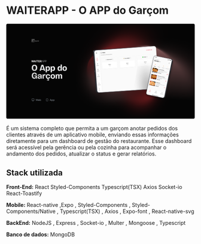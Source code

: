 # WAITERAPP - O APP do Garçom
![CAPA](./src/assets/images/Capa.png)

É um sistema completo que permita a um garçom anotar pedidos dos clientes através de um aplicativo mobile, enviando essas informações diretamente para um dashboard de gestão do restaurante. Esse dashboard será acessível pela gerência ou pela cozinha para acompanhar o andamento dos pedidos, atualizar o status e gerar relatórios.


## Stack utilizada

**Front-End:**
        React
        Styled-Components
        Typescript(TSX)
        Axios
        Socket-io
        React-Toastify

**Mobile:**
        React-native
        ,Expo
        , Styled-Components
        , Styled-Components/Native
        , Typescript(TSX)
        , Axios
        , Expo-font
        , React-native-svg

**BackEnd:**
        NodeJS
        , Express
        , Socket-io
        , Multer
        , Mongoose
        , Typescript

**Banco de dados:**
        MongoDB
